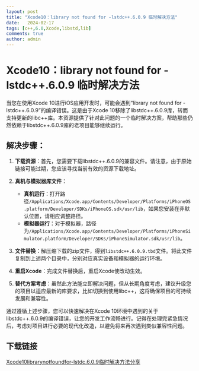 ```yaml
---
layout: post
title: "Xcode10：library not found for -lstdc++.6.0.9 临时解决方法"
date:   2024-02-17
tags: [c++,6.0,Xcode,libstd,lib]
comments: true
author: admin
---
```

# Xcode10：library not found for -lstdc++.6.0.9 临时解决方法

当您在使用Xcode 10进行iOS应用开发时，可能会遇到“library not found for -lstdc++.6.0.9”的编译错误。这是由于Xcode 10移除了libstdc++.6.0.9库，转而支持更新的libc++库。本资源提供了针对此问题的一个临时解决方案，帮助那些仍然依赖于libstdc++.6.0.9库的老项目能够继续运行。

## 解决步骤：

1. **下载资源**：首先，您需要下载libstdc++.6.0.9的兼容文件。请注意，由于原始链接可能过期，您应该寻找当前有效的资源下载地址。

2. **真机与模拟器库文件**：
   - **真机运行**：打开路径`/Applications/Xcode.app/Contents/Developer/Platforms/iPhoneOS.platform/Developer/SDKs/iPhoneOS.sdk/usr/lib`，如果您安装在非默认位置，请相应调整路径。
   - **模拟器运行**：对于模拟器，路径为`/Applications/Xcode.app/Contents/Developer/Platforms/iPhoneSimulator.platform/Developer/SDKs/iPhoneSimulator.sdk/usr/lib`。

3. **文件替换**：解压缩下载的zip文件，得到`libstdc++.6.0.9.tbd`文件。将此文件复制到上述两个目录中，分别对应真实设备和模拟器的运行环境。

4. **重启Xcode**：完成文件替换后，重启Xcode使改动生效。

5. **替代方案考虑**：虽然此方法能立即解决问题，但从长期角度考虑，建议升级您的项目以适应最新的库要求，比如切换到使用libc++，这将确保项目的可持续发展和兼容性。

通过遵循上述步骤，您可以快速解决在Xcode 10环境中遇到的关于libstdc++.6.0.9的编译错误，让您的开发工作流畅进行。记得在处理完紧急情况后，考虑对项目进行必要的现代化改造，以避免将来再次遇到类似兼容性问题。

## 下载链接

[Xcode10librarynotfoundfor-lstdc.6.0.9临时解决方法分享](https://pan.quark.cn/s/be55879b8fd4)